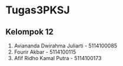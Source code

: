 # Tugas3PKSJ

## Kelompok 12
1. Aviananda Dwirahma Juliarti - 5114100085
2. Fourir Akbar - 5114100115
3. Afif Ridho Kamal Putra - 5114100173

